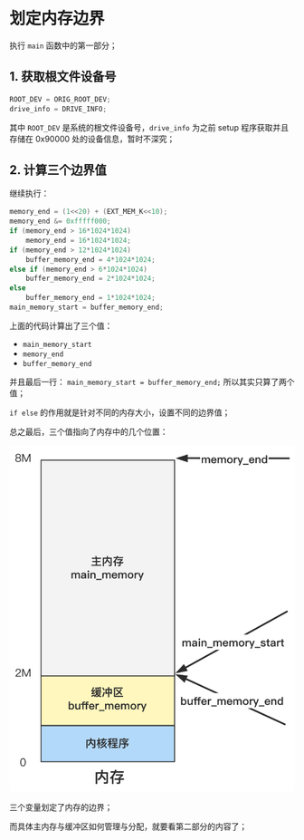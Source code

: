 # 划定内存边界

执行 `main` 函数中的第一部分；

## 1. 获取根文件设备号

````c
ROOT_DEV = ORIG_ROOT_DEV;
drive_info = DRIVE_INFO;
````

其中 `ROOT_DEV` 是系统的根文件设备号，`drive_info` 为之前 setup 程序获取并且存储在 0x90000 处的设备信息，暂时不深究；

## 2. 计算三个边界值

继续执行：

```c
memory_end = (1<<20) + (EXT_MEM_K<<10);
memory_end &= 0xfffff000;
if (memory_end > 16*1024*1024)
    memory_end = 16*1024*1024;
if (memory_end > 12*1024*1024) 
    buffer_memory_end = 4*1024*1024;
else if (memory_end > 6*1024*1024)
    buffer_memory_end = 2*1024*1024;
else
    buffer_memory_end = 1*1024*1024;
main_memory_start = buffer_memory_end;
```

上面的代码计算出了三个值：

- `main_memory_start`
- `memory_end`
- `buffer_memory_end`

并且最后一行： `main_memory_start = buffer_memory_end;` 所以其实只算了两个值；

`if else`  的作用就是针对不同的内存大小，设置不同的边界值；

总之最后，三个值指向了内存中的几个位置：

![640](12-划定内存边界.assets/640.png)

三个变量划定了内存的边界；

而具体主内存与缓冲区如何管理与分配，就要看第二部分的内容了；